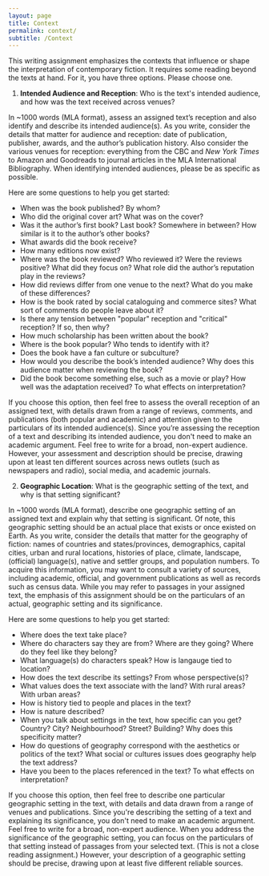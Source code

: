 ```yaml
---
layout: page
title: Context
permalink: context/
subtitle: /Context
---
```


This writing assignment emphasizes the contexts that influence or shape the interpretation of contemporary fiction. It requires some reading beyond the texts at hand. For it, you have three options. Please choose one.  

1) **Intended Audience and Reception**: Who is the text's intended audience, and how was the text received across venues?  

In ~1000 words (MLA format), assess an assigned text’s reception and also identify and describe its intended audience(s). As you write, consider the details that matter for audience and reception: date of publication, publisher, awards, and the author’s publication history. Also consider the various venues for reception: everything from the CBC and *New York Times* to Amazon and Goodreads to journal articles in the MLA International Bibliography. When identifying intended audiences, please be as specific as possible.  

Here are some questions to help you get started: 

* When was the book published? By whom? 
* Who did the original cover art? What was on the cover? 
* Was it the author’s first book? Last book? Somewhere in between? How similar is it to the author’s other books? 
* What awards did the book receive? 
* How many editions now exist? 
* Where was the book reviewed? Who reviewed it? Were the reviews positive? What did they focus on? What role did the author’s reputation play in the reviews? 
* How did reviews differ from one venue to the next? What do you make of these differences? 
* How is the book rated by social cataloguing and commerce sites? What sort of comments do people leave about it? 
* Is there any tension between "popular" reception and "critical" reception? If so, then why? 
* How much scholarship has been written about the book? 
* Where is the book popular? Who tends to identify with it? 
* Does the book have a fan culture or subculture? 
* How would you describe the book’s intended audience? Why does this audience matter when reviewing the book? 
* Did the book become something else, such as a movie or play? How well was the adaptation received? To what effects on interpretation?   

If you choose this option, then feel free to assess the overall reception of an assigned text, with details drawn from a range of reviews, comments, and publications (both popular and academic) and attention given to the particulars of its intended audience(s). Since you’re assessing the reception of a text and describing its intended audience, you don't need to make an academic argument. Feel free to write for a broad, non-expert audience. However, your assessment and description should be precise, drawing upon at least ten different sources across news outlets (such as newspapers and radio), social media, and academic journals.   

2) **Geographic Location**: What is the geographic setting of the text, and why is that setting significant? 

In ~1000 words (MLA format), describe one geographic setting of an assigned text and explain why that setting is significant. Of note, this geographic setting should be an actual place that exists or once existed on Earth. As you write, consider the details that matter for the geography of fiction: names of countries and states/provinces, demographics, capital cities, urban and rural locations, histories of place, climate, landscape, (official) language(s), native and settler groups, and population numbers. To acquire this information, you may want to consult a variety of sources, including academic, official, and government publications as well as records such as census data. While you may refer to passages in your assigned text, the emphasis of this assignment should be on the particulars of an actual, geographic setting and its significance. 

Here are some questions to help you get started: 

* Where does the text take place? 
* Where do characters say they are from? Where are they going? Where do they feel like they belong? 
* What language(s) do characters speak? How is langauge tied to location? 
* How does the text describe its settings? From whose perspective(s)? 
* What values does the text associate with the land? With rural areas? With urban areas? 
* How is history tied to people and places in the text? 
* How is nature described? 
* When you talk about settings in the text, how specific can you get? Country? City? Neighbourhood? Street? Building? Why does this specificity matter? 
* How do questions of geography correspond with the aesthetics or politics of the text? What social or cultures issues does geography help the text address? 
* Have you been to the places referenced in the text? To what effects on interpretation?   

If you choose this option, then feel free to describe one particular geographic setting in the text, with details and data drawn from a range of venues and publications. Since you're describing the setting of a text and explaining its significance, you don't need to make an academic argument. Feel free to write for a broad, non-expert audience. When you address the significance of the geographic setting, you can focus on the particulars of that setting instead of passages from your selected text. (This is not a close reading assignment.) However, your description of a geographic setting should be precise, drawing upon at least five different reliable sources.   
